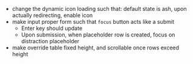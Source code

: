 - change the dynamic icon loading such that: default state is ash, upon actually redirecting, enable icon
- make input proper form such that `focus` button acts like a submit
    - Enter key should update
    - Upon submission, when placeholder row is created, focus on distraction placeholder
- make override table fixed height, and scrollable once rows exceed height
